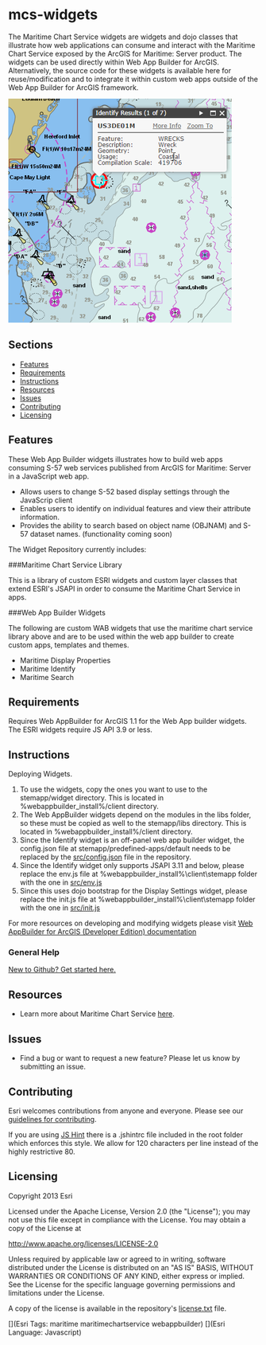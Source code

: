 # mcs-widgets

The Maritime Chart Service widgets are widgets and dojo classes that illustrate how web applications can consume and interact with the Maritime Chart Service exposed by the ArcGIS for Maritime: Server product.
The widgets can be used directly within Web App Builder for ArcGIS. Alternatively, the source code for these widgets is available here for reuse/modification and to integrate it within custom web apps outside of the Web App Builder for ArcGIS framework.

![App](maritimechartservice-sample-viewer.png)

## Sections

* [Features](#features)
* [Requirements](#requirements)
* [Instructions](#instructions)
* [Resources](#resources)
* [Issues](#issues)
* [Contributing](#contributing)
* [Licensing](#licensing)

## Features

These Web App Builder widgets illustrates how to build web apps consuming S-57 web services published from ArcGIS for Maritime: Server in a JavaScript web app.
* Allows users to change S-52 based display settings through the JavaScrip client
* Enables users to identify on individual features and view their attribute information.
* Provides the ability to search based on object name (OBJNAM) and S-57 dataset names. (functionality coming soon)

The Widget Repository currently includes:

###Maritime Chart Service Library

This is a library of custom ESRI widgets and custom layer classes that extend ESRI's JSAPI in order to consume the Maritime Chart Service in apps. 

###Web App Builder Widgets

The following are custom WAB widgets that use the maritime chart service library above and are to be used within the web app builder to create custom apps, templates and themes.

* Maritime Display Properties
* Maritime Identify
* Maritime Search


## Requirements
Requires Web AppBuilder for ArcGIS 1.1 for the Web App builder widgets. The ESRI widgets require JS API 3.9 or less. 

## Instructions
Deploying Widgets.

1. To use the widgets, copy the ones you want to use to the stemapp/widget directory. This is located in %webappbuilder_install%/client directory.
2. The Web AppBuilder widgets depend on the modules in the libs folder, so these must be copied as well to the stemapp/libs directory. This is located in %webappbuilder_install%/client directory. 
3. Since the Identify widget is an off-panel web app builder widget, the config.json file at stemapp/predefined-apps/default needs to be replaced by the [src/config.json](src/config.js) file in the repository. 
4. Since the Identify widget only supports JSAPI 3.11 and below, please replace the env.js file at %webappbuilder_install%\client\stemapp folder with the one in [src/env.js](./src/env.js)
5. Since this uses dojo bootstrap for the Display Settings widget, please replace the init.js file at %webappbuilder_install%\client\stemapp folder with the one in [src/init.js](./src/init.js)

For more resources on developing and modifying widgets please visit
[Web AppBuilder for ArcGIS (Developer Edition) documentation](https://developers.arcgis.com/web-appbuilder/)

### General Help
[New to Github? Get started here.](http://htmlpreview.github.com/?https://github.com/Esri/esri.github.com/blob/master/help/esri-getting-to-know-github.html)


## Resources

* Learn more about Maritime Chart Service [here](http://blogs.esri.com/esri/arcgis/2015/01/21/a-brief-introduction-to-the-maritime-chart-server/).

## Issues

* Find a bug or want to request a new feature?  Please let us know by submitting an issue.

## Contributing

Esri welcomes contributions from anyone and everyone. Please see our [guidelines for contributing](https://github.com/esri/contributing).

If you are using [JS Hint](http://http://www.jshint.com/) there is a .jshintrc file included in the root folder which enforces this style.
We allow for 120 characters per line instead of the highly restrictive 80.

## Licensing

Copyright 2013 Esri

Licensed under the Apache License, Version 2.0 (the "License");
you may not use this file except in compliance with the License.
You may obtain a copy of the License at

   http://www.apache.org/licenses/LICENSE-2.0

Unless required by applicable law or agreed to in writing, software
distributed under the License is distributed on an "AS IS" BASIS,
WITHOUT WARRANTIES OR CONDITIONS OF ANY KIND, either express or implied.
See the License for the specific language governing permissions and
limitations under the License.

A copy of the license is available in the repository's
[license.txt](license.txt) file.

[](Esri Tags: maritime maritimechartservice webappbuilder)
[](Esri Language: Javascript)

